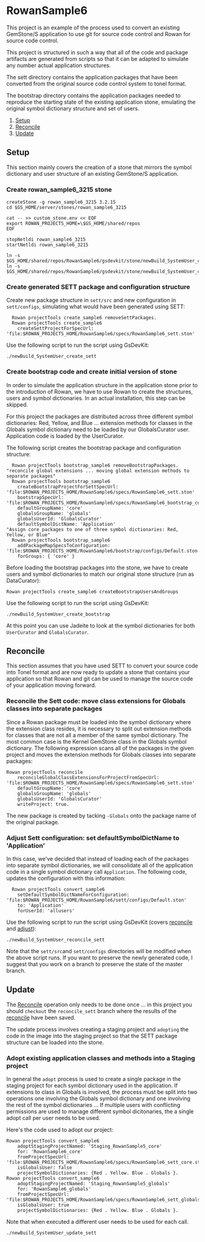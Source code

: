 # RowanSample6
This project is an example of the process used to convert an existing GemStone/S application to use git for source code control and Rowan for source code control.

This project is structured in such a way that all of the code and package artifacts are generated from scripts so that it can be adapted to simulate any number actual application structures.

The sett directory contains the application packages that have been converted from the original source code control system to tonel format.

The bootstrap directory contains the application packages needed to reproduce the starting state of the existing application stone, emulating the original symbol dictionary structure and set of users.

1. [Setup](#setup)
2. [Reconcile](#reconcile)
3. [Update](#update)

## Setup
This section mainly covers the creation of a stone that mirrors the symbol dictionary and user structure of an existing GemStone/S application.

### Create rowan_sample6_3215 stone
```
createStone -g rowan_sample6_3215 3.2.15
cd $GS_HOME/server/stones/rowan_sample6_3215

cat -- >> custom_stone.env << EOF
export ROWAN_PROJECTS_HOME=\$GS_HOME/shared/repos
EOF

stopNetldi rowan_sample6_3215
startNetldi rowan_sample6_3215

ln -s $GS_HOME/shared/repos/RowanSample6/gsdevkit/stone/newBuild_SystemUser_create_sett
ln -s $GS_HOME/shared/repos/RowanSample6/gsdevkit/stone/newBuild_SystemUser_create_bootstrap
```
### Create generated SETT package and configuration structure
Create new package structure in `sett/src` and new configuration in `sett/configs`, simulating what would have been generated using SETT:

```smalltalk
  Rowan projectTools create_sample6 removeSettPackages.
  Rowan projectTools create_sample6
    createSettProjectForSpecUrl: 'file:$ROWAN_PROJECTS_HOME/RowanSample6/specs/RowanSample6_sett.ston'
```

Use the following script to run the script using GsDevKit:

```
./newBuild_SystemUser_create_sett
```
### Create bootstrap code and create initial version of stone
In order to simulate the application structure in the application stone prior to the introduction of Rowan, we have to use Rowan to create the structures, users and symbol dictionaries. In an actual installation, this step can be skipped.

For this project the packages are distributed across three different symbol dictionaries: Red, Yellow, and Blue ... extension methods for classes in the Globals symbol dictionary need to be loaded by our GlobalsCurator user. Application code is loaded by the UserCurator.

The following script creates the bootstrap package and configuration structure:
```smalltalk
  Rowan projectTools bootstrap_sample6 removeBootstrapPackages.
"reconcile global extensions ... moving global extension methods to separate packages"
  Rowan projectTools bootstrap_sample6
    createBootstrapProjectForSettSpecUrl: 'file:$ROWAN_PROJECTS_HOME/RowanSample6/specs/RowanSample6_sett.ston' 
    bootstrapSpecUrl: 'file:$ROWAN_PROJECTS_HOME/RowanSample6/specs/RowanSample6_bootstrap_core.ston' 
    defaultGroupName: 'core' 
    globalsGroupName: 'globals' 
    globalsUserId: 'GlobalsCurator' 
    defaultSymbolDictName: 'Application'
"Assign core packages to one of three symbol dictionaries: Red, Yellow, or Blue"
  Rowan projectTools bootstrap_sample6
    addPackageMapSpecsToConfiguration: 'file:$ROWAN_PROJECTS_HOME/RowanSample6/bootstrap/configs/Default.ston' 
    forGroups: { 'core' }

```
Before loading the bootstrap packages into the stone, we have to create users and symbol dictionaries to match our original stone structure (run as DataCurator):
```Smalltalk
Rowan projectTools create_sample6 createBootstrapUsersAndGroups
```

Use the following script to run the script using GsDevKit:
```
./newBuild_SystemUser_create_bootstrap
```
At this point you can use Jadeite to look at the symbol dictionaries for both `UserCurator` and `GlobalsCurator`.

## Reconcile
This section assumes that you have used SETT to convert your source code into Tonel format and are now ready to update a stone that contains your application so that Rowan and git can be used to manage the source code of your application moving forward.

### Reconcile the Sett code: move class extensions for Globals classes into separate packages
Since a Rowan package must be loaded into the symbol dictionary where the extension class resides, it is necessary to split out extension methods for classes that are not all a member of the same symbol dictionary. 
The most common case is the Kernel GemStone class in the Globals symbol dictionary.
The following expression scans all of the packages in the given project and moves the extension methods for Globals classes into separate packages:
```smalltalk
Rowan projectTools reconcile
	reconcileGlobalClassExtensionsForProjectFromSpecUrl: 'file:$ROWAN_PROJECTS_HOME/RowanSample6/specs/RowanSample6_sett.ston'
	defaultGroupName: 'core' 
	globalsGroupName: 'globals'  
	globalsUserId: 'GlobalsCurator' 
	writeProject: true.
```
The new package is created by tacking `-Globals` onto the package name of the original package.

### Adjust Sett configuration: set defaultSymbolDictName to 'Application'
In this case, we've decided that instead of loading each of the packages into separate symbol dictionaries, we will consolidate all of the application code in a single symbol dictionary call `Application`. The following code, updates the configuration with this information:
```smalltalk
  Rowan projectTools convert_sample6
	setDefaultSymbolDictNameForConfiguration: 'file:$ROWAN_PROJECTS_HOME/RowanSample6/sett/configs/Default.ston' 
	to: 'Application' 
	forUserId: 'allusers'
```
Use the following script to run the script using GsDevKit (covers [reconcile](#reconcile-the-sett-code-move-class-extensions-for-globals-classes-into-separate-packages) and [adjust](#adjust-sett-configuration-set-defaultsymboldictname-to-applicationn)):
```
./newBuild_SystemUser_reconcile_sett
```
Note that the `sett/src`and `sett/configs` directories will be modified when the above script runs. If you want to preserve the newly generated code, I suggest that you work on a branch to preserve the state of the master branch.

## Update
The [Reconcile](#reconcile) operation only needs to be done once ... in this project you should `checkout` the `reconcile_sett` branch where the results of the [reconcile](#reconcile-the-sett-code-move-class-extensions-for-globals-classes-into-separate-packages) have been saved.

The update process involves creating a staging project and `adopting` the code in the image into the staging project so that the SETT package structure can be loaded into the stone.

### Adopt existing application classes and methods into a Staging project
In general the `adopt` process is used to create a single package in the staging project for each symbol dictionary used in the application. If extensions to class in Globals is involved, the process must be split into two operations one involving the Globals symbol dictionary and one involving the rest of the symbol dictionaries ... If multiple users with conflicting permissions are used to manage different symbol dicitonaries, the a single adopt call per user needs to be used.

Here's the code used to adopt our project:
```smalltalk
Rowan projectTools convert_sample6
	adoptStagingProjectNamed: 'Staging_RowanSample5_core' 
	for: 'RowanSample6_core' 
	fromProjectSpecUrl: 'file:$ROWAN_PROJECTS_HOME/RowanSample6/specs/RowanSample6_sett_core.ston' 
	isGlobalsUser: false 
	projectSymbolDictionaries: {Red . Yellow. Blue . Globals }.
Rowan projectTools convert_sample6
	adoptStagingProjectNamed: 'Staging_RowanSample5_globals' 
	for: 'RowanSample6_globals' 
	fromProjectSpecUrl: 'file:$ROWAN_PROJECTS_HOME/RowanSample6/specs/RowanSample6_sett_globals.ston' 
	isGlobalsUser: true 
	projectSymbolDictionaries: {Red . Yellow. Blue . Globals }.
```
Note that when executed a different user needs to be used for each call.






```
./newBuild_SystemUser_update_sett
```

